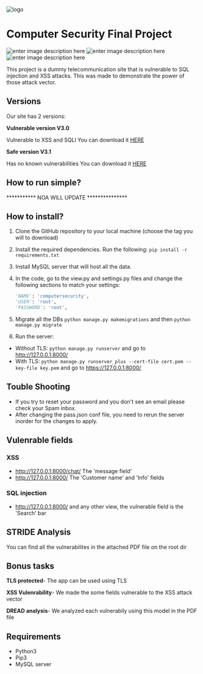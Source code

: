 ![logo](https://i.ibb.co/2KDC9tj/github-logo.png)

# Computer Security Final Project

![enter image description here](https://img.shields.io/badge/Uptime-100%25-blue) ![enter image description here](https://img.shields.io/badge/Version-Beta-green) ![enter image description here](https://img.shields.io/badge/Contributors-5-orange)

This project is a dummy telecommunication site that is vulnerable to SQL injection and XSS attacks. This was made to demonstrate the power of those attack vector. 

## Versions

Our site has 2 versions:

**Vulnerable version V3.0**

Vulnerable to XSS and SQLI
You can download it [HERE](https://github.com/Sagi313/computerSecurity/tree/v3.0)

**Safe version V3.1**

Has no known vulnerabilities
You can download it [HERE](https://github.com/Sagi313/computerSecurity/tree/V3.1)

## How to run simple?

*********** NOA WILL UPDATE ***************

## How to install?

1. Clone the GitHub repository to your local machine (choose the tag you will to download)

2. Install the required dependencies. Run the following: `pip install -r requirements.txt`

3. Install MySQL server that will host all the data.

4. In the code, go to the view.py and settings.py files and change the following sections to match your settings:

   ```python
   'NAME': 'computersecurity',
   'USER': 'root',
   'PASSWORD': 'root',
   ```

5. Migrate all the DBs `python manage.py makemigrations` and then `python manage.py migrate`

6. Run the server: 
- Without TLS: `python manage.py runserver` and go to http://127.0.0.1:8000/
- With TLS: `python manage.py runserver_plus --cert-file cert.pem --key-file key.pem` and go to https://127.0.0.1:8000/

## Touble Shooting

- If you try to reset your password and you don't see an email please check your Spam inbox.
- After changing the pass.json conf file, you need to rerun the server inorder for the changes to apply.


## Vulenrable fields
### XSS
- http://127.0.0.1:8000/chat/ The 'message field'
- http://127.0.0.1:8000/ The 'Customer name' and 'Info' fields

### SQL injection
- http://127.0.0.1:8000/ and any other view, the vulnerable field is the 'Search' bar

## STRIDE Analysis

You can find all the vulnerabilites in the attached PDF file on the root dir

## Bonus tasks

**TLS protected**- The app can be used using TLS

**XSS Vulenrability**- We made the some fields vulnerable to the XSS attack vector

**DREAD analysis**- We analyzed each vulnerabily using this model in the PDF file

## Requirements

- Python3
- Pip3
- MySQL server






